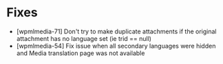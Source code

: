 # Fixes
* [wpmlmedia-71] Don't try to make duplicate attachments if the original attachment has no language set (ie trid == null)
* [wpmlmedia-54] Fix issue when all secondary languages were hidden and Media translation page was not available